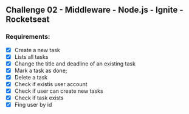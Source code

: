 ## Challenge 02 - Middleware - Node.js - Ignite - Rocketseat

### Requirements:

- [x] Create a new task
- [x] Lists all tasks
- [x] Change the title and deadline of an existing task
- [x] Mark a task as done;
- [x] Delete a task
- [x] Check if existis user account
- [x] Check if user can create new tasks
- [x] Check if task exists
- [x] Fing user by id
